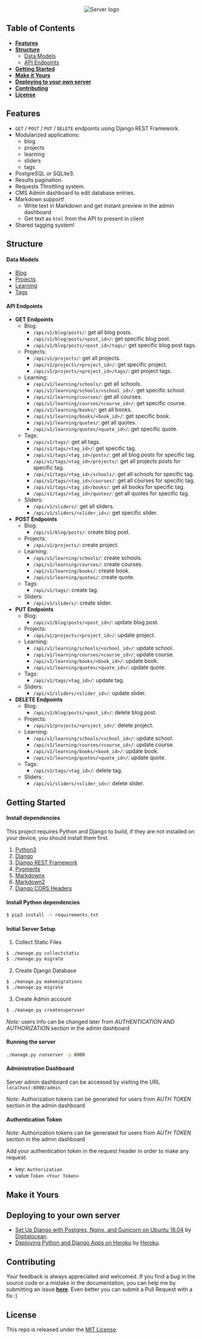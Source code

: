 <p align="center">
  <img src="https://cdn.rawgit.com/omaralbeik/omaralbeik.com-api/master/assets/banner.svg" title="Server logo">
</p>



## Table of Contents

- [**Features**](#features)
- [**Structure**](#structure)
  - [Data Models](#data-models)
  - [API Endpoints](#api-endpoints)
- [**Getting Started**](#getting-started)
- [**Make it Yours**](#make-it-yours)
- [**Deploying to your own server**](#deploying-to-your-own-server)
- [**Contributing**](#contributing)
- [**License**](#license)



## Features

- `GET` / `POST` / `PUT` / `DELETE` endpoints using Django REST Framework.
- Modularized applications:
  - blog
  - projects
  - learning
  - sliders
  - tags
- PostgreSQL or SQLite3.
- Results pagination.
- Requests Throttling system.
- CMS Admin dashboard to edit database entries.
- Markdown support!
  - Write text in Markdown and get instant preview in the admin dashboard
  - Get text as `html` from the API to present in client
- Shared tagging system!


## Structure

#### Data Models

- [Blog](blog/models.py)
- [Projects](projects/models.py)
- [Learning](learning/models.py)
- [Tags](tags/models.py)

#### API Endpoints

- **GET Endpoints**
  - Blog:
    - `/api/v1/blog/posts/`: get all blog posts.
    - `/api/v1/blog/posts/<post_id>/`: get specific blog post.
    - `/api/v1/blog/posts/<post_id>/tags/`: get specific blog post tags.
  - Projects:
    - `/api/v1/projects/`: get all projects.
    - `/api/v1/projects/<project_id>/`: get specific project.
    - `/api/v1/projects/<project_id>/tags/`: get project tags.
  - Learning:
    - `/api/v1/learning/schools/`: get all schools.
    - `/api/v1/learning/schools/<school_id>/`: get specific school.
    - `/api/v1/learning/courses/`: get all courses.
    - `/api/v1/learning/courses/<course_id>/`: get specific course.
    - `/api/v1/learning/books/`: get all books.
    - `/api/v1/learning/books/<book_id>/`: get specific book.
    - `/api/v1/learning/quotes/`: get all quotes.
    - `/api/v1/learning/quotes/<quote_id>/`: get specific quote.
  - Tags:
    - `/api/v1/tags/`: get all tags.
    - `/api/v1/tags/<tag_id>/`: get specific tag.
    - `/api/v1/tags/<tag_id>/posts/`: get all blog posts for specific tag.
    - `/api/v1/tags/<tag_id>/projects/`: get all projects posts for specific tag.
    - `/api/v1/tags/<tag_id>/schools/`: get all schools for specific tag.
    - `/api/v1/tags/<tag_id>/courses/`: get all courses for specific tag.
    - `/api/v1/tags/<tag_id>/books/`: get all books for specific tag.
    - `/api/v1/tags/<tag_id>/quotes/`: get all quotes for specific tag.
  - Sliders:
    - `/api/v1/sliders/`: get all sliders.
    - `/api/v1/sliders/<slider_id>/`: get specific slider.
- **POST Endpoints**
  - Blog:
    - `/api/v1/blog/posts/`: create blog post.
  - Projects:
    - `/api/v1/projects/`: create project.
  - Learning:
    - `/api/v1/learning/schools/`: create schools.
    - `/api/v1/learning/courses/`: create courses.
    - `/api/v1/learning/books/`: create book.
    - `/api/v1/learning/quotes/`: create quote.
  - Tags:
    - `/api/v1/tags/`: create tag.
  - Sliders:
    - `/api/v1/sliders/`: create slider.
- **PUT Endpoints**
  - Blog:
    - `/api/v1/blog/posts/<post_id>/`: update blog post.
  - Projects:
    - `/api/v1/projects/<project_id>/`: update project.
  - Learning:
    - `/api/v1/learning/schools/<school_id>/`: update school.
    - `/api/v1/learning/courses/<course_id>/`: update course.
    - `/api/v1/learning/books/<book_id>/`: update book.
    - `/api/v1/learning/quotes/<quote_id>/`: update quote.
  - Tags:
    - `/api/v1/tags/<tag_id>/`: update tag.
  - Sliders:
    - `/api/v1/sliders/<slider_id>/`: update slider.
- **DELETE Endpoints**
  - Blog:
    - `/api/v1/blog/posts/<post_id>/`: delete blog post.
  - Projects:
    - `/api/v1/projects/<project_id>/`: delete project.
  - Learning:
    - `/api/v1/learning/schools/<school_id>/`: update school.
    - `/api/v1/learning/courses/<course_id>/`: update course.
    - `/api/v1/learning/books/<book_id>/`: update book.
    - `/api/v1/learning/quotes/<quote_id>/`: update quote.
  - Tags:
    - `/api/v1/tags/<tag_id>/`: delete tag.
  - Sliders:
    - `/api/v1/sliders/<slider_id>/`: delete slider.


## Getting Started

#### Install dependencies

This project requires Python and Django to build, if they are not installed on your device, you should install them first.

1. [Python3](https://www.python.org/downloads/)
2. [Django](https://www.djangoproject.com/)
3. [Django REST Framework](http://www.django-rest-framework.org/)
4. [Pygments](https://github.com/odeoncg/django-pygments)
5. [Markdownx](https://github.com/neutronX/django-markdownx)
6. [Markdown2](https://github.com/trentm/python-markdown2)
7. [Django CORS Headers](https://github.com/ottoyiu/django-cors-headers)

#### Install Python dependencies

```bash
$ pip3 install -r requirements.txt
```

#### Initial Server Setup

1. Collect Static Files
```bash
$ ./manage.py collectstatic
$ ./manage.py migrate
```

2. Create Django Database
```bash
$ ./manage.py makemigrations
$ ./manage.py migrate
```

3. Create Admin account
```bash
$ ./manage.py createsuperuser
```

_Note:_ users info can be changed later from *AUTHENTICATION AND AUTHORIZATION* section in the admin dashboard

#### Running the server

```bash
./manage.py runserver -p 8000
```

#### Administration Dashboard
Server admin dashboard can be accessed by visiting the URL `localhost:8000/admin`

_Note:_ Authorization tokens can be generated for users from *AUTH TOKEN* section in the admin dashboard

#### Authentication Token

_Note:_ Authorization tokens can be generated for users from *AUTH TOKEN* section in the admin dashboard

Add your authentication token in the request header in order to make any request:

  - key: `Authorization`
  - value `Token <Your Token>`



## Make it Yours



## Deploying to your own server
- [Set Up Django with Postgres, Nginx, and Gunicorn on Ubuntu 16.04](https://www.digitalocean.com/community/tutorials/how-to-set-up-django-with-postgres-nginx-and-gunicorn-on-ubuntu-16-04) by [Digitalocean](https://www.digitalocean.com).
- [Deploying Python and Django Apps on Heroku](https://devcenter.heroku.com/articles/deploying-python) by [Heroku](https://www.heroku.com/).



## Contributing

Your feedback is always appreciated and welcomed. If you find a bug in the source code or a mistake in the documentation, you can help me by submitting an issue [**here**](https://github.com/omaralbeik/omaralbeik.com-api/issues). Even better you can submit a Pull Request with a fix :)



## License

This repo is released under the [MIT License](LICENSE).
